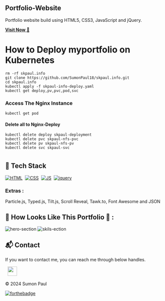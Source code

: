 ## Portfolio-Website
Portfolio website build using HTML5, CSS3, JavaScript and jQuery.

<a href="https://skpaul.netlify.app/" target="_blank">**Visit Now** 🚀</a>

# How to Deploy myportfolio on Kubernetes

~~~
rm -rf skpaul.info
git clone https://github.com/SumonPaul18/skpaul.info.git
cd skpaul.info
kubectl apply -f skpaul-info-deploy.yaml
kubectl get deploy,pv,pvc,pod,svc
~~~

### Access The Nginx Instance
~~~
kubectl get pod
~~~
#### Delete all to Nginx-Deploy
~~~
kubectl delete deploy skpaul-deployment
kubectl delete pvc skpaul-nfs-pvc
kubectl delete pv skpaul-nfs-pv
kubectl delete svc skpaul-svc
~~~
#

## 📌 Tech Stack
[![HTML](https://img.shields.io/badge/html5%20-%23E34F26.svg?&style=for-the-badge&logo=html5&logoColor=white)](https://github.com/SumonPaul18/skpaul.info/blob/main/index.html)&nbsp;
[![CSS](https://img.shields.io/badge/css3%20-%231572B6.svg?&style=for-the-badge&logo=css3&logoColor=white)](https://github.com/SumonPaul18/skpaul.info/tree/main/assets/css)&nbsp;
[![JS](https://img.shields.io/badge/javascript%20-%23323330.svg?&style=for-the-badge&logo=javascript&logoColor=%23F7DF1E)](https://github.com/SumonPaul18/skpaul.info/tree/main/assets/js)&nbsp;
[![jquery](https://img.shields.io/badge/jquery-%230769AD.svg?style=for-the-badge&logo=jquery&logoColor=white)](https://github.com/SumonPaul18/skpaul.info/tree/main)

### Extras : 
Particle.js, Typed.js, Tilt.js, Scroll Reveal, Tawk.to, Font Awesome and JSON

## 📌 How Looks Like This Portfolio 🙈 :
![hero-section](https://github.com/SumonPaul18/skpaul.info/blob/main/assets/images/hero-section.png?raw=true)
![skils-ection](https://github.com/SumonPaul18/skpaul.info/blob/main/assets/images/skill-section.png?raw=true)


<h2>📬 Contact</h2>


If you want to contact me, you can reach me through below handles.

&nbsp;&nbsp;<a href="https://www.linkedin.com/in/sumonpaul/"><img src="https://www.felberpr.com/wp-content/uploads/linkedin-logo.png" width="30"></img></a>

© 2024 Sumon Paul


[![forthebadge](https://forthebadge.com/images/badges/built-with-love.svg)](https://forthebadge.com)
